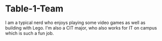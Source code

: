 # Table-1-Team
I am a typical nerd who enjoys playing some video games as well as building with Lego. I'm also a CIT major, who also works for IT on campus which is such a fun job.